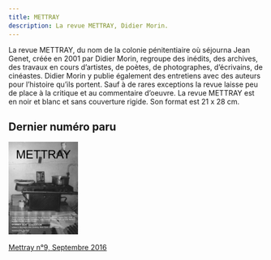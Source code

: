 ```yaml
---
title: METTRAY
description: La revue METTRAY, Didier Morin.
---
```


La revue <span class="mettray">METTRAY</span>, du nom de la colonie pénitentiaire où séjourna Jean Genet, créée en 2001 par Didier Morin, regroupe des inédits, des archives, des travaux en cours d’artistes, de poètes, de photographes, d’écrivains, de cinéastes.
Didier Morin y publie également des entretiens avec des auteurs pour l’histoire qu’ils portent.
Sauf à de rares exceptions la revue laisse peu de place à la critique et au commentaire d’oeuvre.
La revue <span class="mettray">METTRAY</span> est en noir et blanc et sans couverture rigide. Son format est 21 x 28 cm.

## Dernier numéro paru

<img src="/files/mettray-s2-09.png" alt="Mettray n°9. Septembre 2016." width="137" height="183" style="float:none; margin:0;">

[<span class="mettray">Mettray</span> n°9, Septembre 2016](/serie-2)
